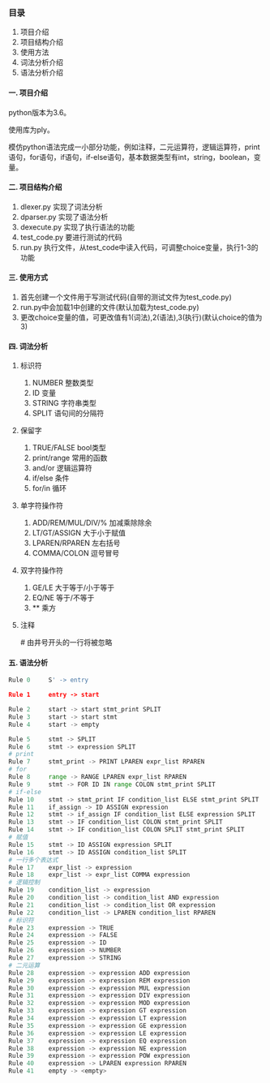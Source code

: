 
### 目录
1. 项目介绍
2. 项目结构介绍
3. 使用方法
4. 词法分析介绍
5. 语法分析介绍

#### 一. 项目介绍
python版本为3.6。

使用库为ply。

模仿python语法完成一小部分功能，例如注释，二元运算符，逻辑运算符，print语句，for语句，if语句，if-else语句，基本数据类型有int，string，boolean，变量。

#### 二. 项目结构介绍
1. dlexer.py 实现了词法分析
2. dparser.py 实现了语法分析
3. dexecute.py 实现了执行语法的功能
4. test_code.py 要进行测试的代码
5. run.py 执行文件，从test_code中读入代码，可调整choice变量，执行1-3的功能

#### 三. 使用方式
1. 首先创建一个文件用于写测试代码(自带的测试文件为test_code.py)
2. run.py中会加载1中创建的文件(默认加载为test_code.py)
3. 更改choice变量的值，可更改值有1(词法),2(语法),3(执行)(默认choice的值为3)

#### 四. 词法分析
1. 标识符
    1. NUMBER 整数类型
    2. ID 变量
    3. STRING 字符串类型
    4. SPLIT 语句间的分隔符
2. 保留字
    1. TRUE/FALSE bool类型
    2. print/range 常用的函数
    3. and/or 逻辑运算符
    4. if/else 条件
    5. for/in 循环
3. 单字符操作符
    1. ADD/REM/MUL/DIV/% 加减乘除除余
    2. LT/GT/ASSIGN 大于小于赋值
    3. LPAREN/RPAREN 左右括号
    4. COMMA/COLON 逗号冒号
4. 双字符操作符
    1. GE/LE 大于等于/小于等于
    2. EQ/NE 等于/不等于
    3. ** 乘方
5. 注释

    \# 由井号开头的一行将被忽略
    
#### 五. 语法分析


```python
Rule 0     S' -> entry

Rule 1     entry -> start

Rule 2     start -> start stmt_print SPLIT
Rule 3     start -> start stmt
Rule 4     start -> empty

Rule 5     stmt -> SPLIT
Rule 6     stmt -> expression SPLIT
# print
Rule 7     stmt_print -> PRINT LPAREN expr_list RPAREN
# for
Rule 8     range -> RANGE LPAREN expr_list RPAREN
Rule 9     stmt -> FOR ID IN range COLON stmt_print SPLIT
# if-else
Rule 10    stmt -> stmt_print IF condition_list ELSE stmt_print SPLIT
Rule 11    if_assign -> ID ASSIGN expression
Rule 12    stmt -> if_assign IF condition_list ELSE expression SPLIT
Rule 13    stmt -> IF condition_list COLON stmt_print SPLIT
Rule 14    stmt -> IF condition_list COLON SPLIT stmt_print SPLIT
# 赋值
Rule 15    stmt -> ID ASSIGN expression SPLIT
Rule 16    stmt -> ID ASSIGN condition_list SPLIT
# 一行多个表达式
Rule 17    expr_list -> expression
Rule 18    expr_list -> expr_list COMMA expression
# 逻辑控制
Rule 19    condition_list -> expression
Rule 20    condition_list -> condition_list AND expression
Rule 21    condition_list -> condition_list OR expression
Rule 22    condition_list -> LPAREN condition_list RPAREN
# 标识符
Rule 23    expression -> TRUE
Rule 24    expression -> FALSE
Rule 25    expression -> ID
Rule 26    expression -> NUMBER
Rule 27    expression -> STRING
# 二元运算
Rule 28    expression -> expression ADD expression
Rule 29    expression -> expression REM expression
Rule 30    expression -> expression MUL expression
Rule 31    expression -> expression DIV expression
Rule 32    expression -> expression MOD expression
Rule 33    expression -> expression GT expression
Rule 34    expression -> expression LT expression
Rule 35    expression -> expression GE expression
Rule 36    expression -> expression LE expression
Rule 37    expression -> expression EQ expression
Rule 38    expression -> expression NE expression
Rule 39    expression -> expression POW expression
Rule 40    expression -> LPAREN expression RPAREN
Rule 41    empty -> <empty>
```
